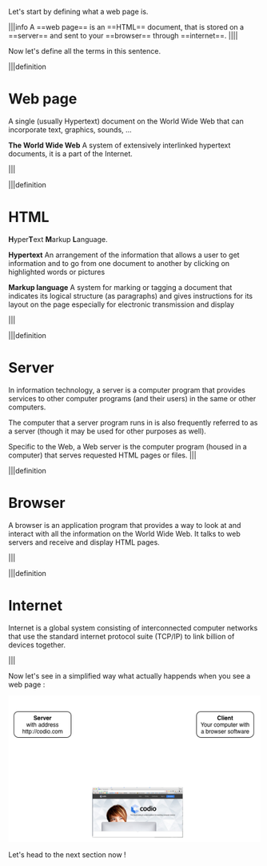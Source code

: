 Let's start by defining what a web page is.


|||info
A ==web page== is an ==HTML== document, that is stored on a ==server== and sent to your ==browser== through ==internet==.
||||

Now let's define all the terms in this sentence.

|||definition
# Web page
A single (usually Hypertext) document on the World Wide Web that can incorporate text, graphics, sounds, ...

**The World Wide Web**
A system of extensively interlinked hypertext documents, it is a part of the Internet.

|||

|||definition
# HTML
**H**yper**T**ext **M**arkup **L**anguage.

**Hypertext**
An arrangement of the information that allows a user to get information and to go from one document to another by clicking on highlighted words or pictures

**Markup language**
A system for marking or tagging a document that indicates its logical structure (as paragraphs) and gives instructions for its layout on the page especially for electronic transmission and display


|||



|||definition
# Server

In information technology, a server is a computer program that provides services to other computer programs (and their users) in the same or other computers.

The computer that a server program runs in is also frequently referred to as a server (though it may be used for other purposes as well).

Specific to the Web, a Web server is the computer program (housed in a computer) that serves requested HTML pages or files.
|||

|||definition
# Browser
A browser is an application program that provides a way to look at and interact with all the information on the World Wide Web.
It talks to web servers and receive and display HTML pages.

|||

|||definition
# Internet

Internet is a global system consisting of interconnected computer networks that use the standard internet protocol suite (TCP/IP) to link billion of devices together.

|||

Now let's see in a simplified way what actually happends when you see a web page : 

![](.guides/img/anatomy_web_request.png)

Let's head to the next section now !

